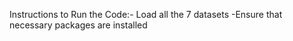  Instructions to Run the Code:-
Load all the 7 datasets
-Ensure that necessary packages are installed
